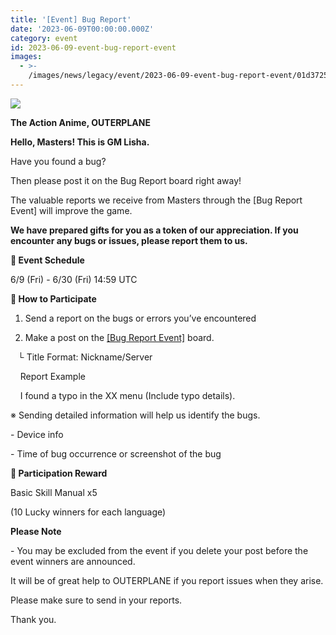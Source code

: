 ```yaml
---
title: '[Event] Bug Report'
date: '2023-06-09T00:00:00.000Z'
category: event
id: 2023-06-09-event-bug-report-event
images:
  - >-
    /images/news/legacy/event/2023-06-09-event-bug-report-event/01d372509af043918142f70f839985a5.webp
---
```


![](/images/news/legacy/event/2023-06-09-event-bug-report-event/01d372509af043918142f70f839985a5.webp)

**The Action Anime, OUTERPLANE**

**Hello, Masters! This is GM Lisha.**

  
Have you found a bug? 

Then please post it on the Bug Report board right away!

The valuable reports we receive from Masters through the \[Bug Report Event\] will improve the game.

**We have prepared gifts for you as a token of our appreciation. If you encounter any bugs or issues, please report them to us.**

  
**📢 Event Schedule**

6/9 (Fri) - 6/30 (Fri) 14:59 UTC

  
**📢 How to Participate**

1) Send a report on the bugs or errors you’ve encountered

2) Make a post on the [\[Bug Report Event\]](https://page.onstove.com/outerplane/en/list/b123703?page=1&direction=LATEST) board.

   └ Title Format: Nickname/Server

    Report Example

    I found a typo in the XX menu (Include typo details).

  
※ Sending detailed information will help us identify the bugs.

\- Device info

\- Time of bug occurrence or screenshot of the bug

  
**📢 Participation Reward**

Basic Skill Manual x5

(10 Lucky winners for each language)

  
**Please Note**

\- You may be excluded from the event if you delete your post before the event winners are announced.

  
It will be of great help to OUTERPLANE if you report issues when they arise.

Please make sure to send in your reports.

  
Thank you.
